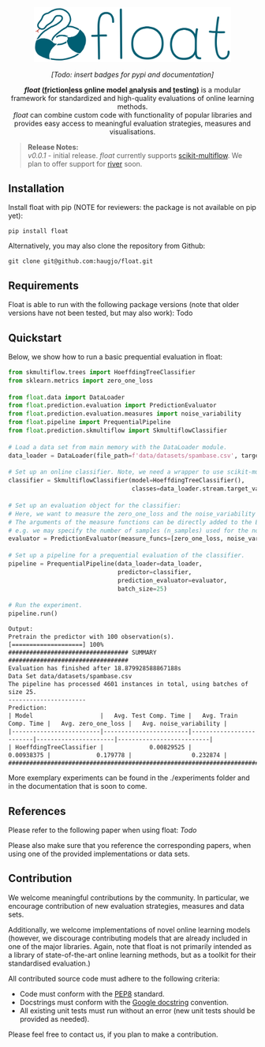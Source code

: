 <p align="center">
  <img alt="float" src="logo.png" width="400"/>
</p>
<p align="center">
    <em>[Todo: insert badges for pypi and documentation]</em>
</p>

<p align="center">
    <strong><em>float</em> (<u>f</u>riction<u>l</u>ess <u>o</u>nline model <u>a</u>nalysis and <u>t</u>esting)</strong> is a modular framework for standardized and high-quality evaluations of online learning methods.
    <br><em>float</em> can combine custom code with functionality of popular libraries and provides easy access to meaningful evaluation strategies, measures and visualisations.
</p>

>**Release Notes:**<br>
>*v0.0.1* - initial release. *float* currently supports [scikit-multiflow](https://github.com/scikit-multiflow/scikit-multiflow). We plan to offer support for [river](https://github.com/online-ml/river/) soon.

## Installation
Install float with pip (NOTE for reviewers: the package is not available on pip yet):
```
pip install float
```
Alternatively, you may also clone the repository from Github:
```
git clone git@github.com:haugjo/float.git
```

## Requirements
Float is able to run with the following package versions (note that older versions have not been tested, but may also work): Todo

## Quickstart
Below, we show how to run a basic prequential evaluation in float:
```python
from skmultiflow.trees import HoeffdingTreeClassifier
from sklearn.metrics import zero_one_loss

from float.data import DataLoader
from float.prediction.evaluation import PredictionEvaluator
from float.prediction.evaluation.measures import noise_variability
from float.pipeline import PrequentialPipeline
from float.prediction.skmultiflow import SkmultiflowClassifier

# Load a data set from main memory with the DataLoader module.
data_loader = DataLoader(file_path=f'data/datasets/spambase.csv', target_col=0)

# Set up an online classifier. Note, we need a wrapper to use scikit-multiflow functionality.
classifier = SkmultiflowClassifier(model=HoeffdingTreeClassifier(), 
                                   classes=data_loader.stream.target_values)

# Set up an evaluation object for the classifier:
# Here, we want to measure the zero_one_loss and the noise_variability as an indication of robustness.
# The arguments of the measure functions can be directly added to the Evaluator object constructor, 
# e.g. we may specify the number of samples (n_samples) used for the noise_variability measure.
evaluator = PredictionEvaluator(measure_funcs=[zero_one_loss, noise_variability], n_samples=15)

# Set up a pipeline for a prequential evaluation of the classifier.
pipeline = PrequentialPipeline(data_loader=data_loader, 
                               predictor=classifier, 
                               prediction_evaluator=evaluator, 
                               batch_size=25)

# Run the experiment.
pipeline.run()
```
```console
Output:
Pretrain the predictor with 100 observation(s).
[====================] 100%
################################## SUMMARY ##################################
Evaluation has finished after 18.879928588867188s
Data Set data/datasets/spambase.csv
The pipeline has processed 4601 instances in total, using batches of size 25.
----------------------
Prediction:
| Model                   |   Avg. Test Comp. Time |   Avg. Train Comp. Time |   Avg. zero_one_loss |   Avg. noise_variability |
|-------------------------|------------------------|-------------------------|----------------------|--------------------------|
| HoeffdingTreeClassifier |             0.00829525 |              0.00938375 |             0.179778 |                 0.232874 |
#############################################################################
```
More exemplary experiments can be found in the ./experiments folder and in the documentation that is soon to come.

## References
Please refer to the following paper when using float: _Todo_

Please also make sure that you reference the corresponding papers, when using one of the provided implementations or data sets.

## Contribution
We welcome meaningful contributions by the community. In particular, we encourage contribution of new evaluation strategies, measures and data sets.

Additionally, we welcome implementations of novel online learning models (however, we discourage contributing models that are already included in one 
of the major libraries. Again, note that float is not primarily intended as a library of state-of-the-art online learning methods, but as a toolkit for their standardised evaluation.)

All contributed source code must adhere to the following criteria:
- Code must conform with the [PEP8](https://www.python.org/dev/peps/pep-0008/) standard.
- Docstrings must conform with the [Google docstring](https://google.github.io/styleguide/pyguide.html) convention.
- All existing unit tests must run without an error (new unit tests should be provided as needed).

Please feel free to contact us, if you plan to make a contribution.
